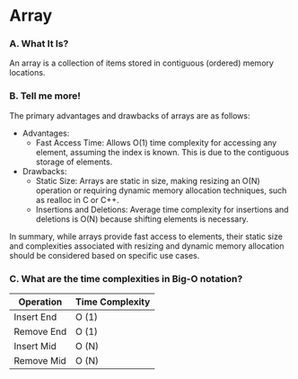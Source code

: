 # Array
### A. What It Is?
An array is a collection of items stored in contiguous (ordered) memory locations.

### B. Tell me more!
The primary advantages and drawbacks of arrays are as follows:

- Advantages:
  - Fast Access Time: Allows O(1) time complexity for accessing any element, assuming the index is known. This is due to the contiguous storage of elements.
- Drawbacks:
  - Static Size: Arrays are static in size, making resizing an O(N) operation or requiring dynamic memory allocation techniques, such as realloc in C or C++.
  - Insertions and Deletions: Average time complexity for insertions and deletions is O(N) because shifting elements is necessary.

In summary, while arrays provide fast access to elements, their static size and complexities associated with resizing and dynamic memory allocation should be considered based on specific use cases.

### C. What are the time complexities in Big-O notation? 
| Operation |  Time Complexity |
|-----------|------------------|
| Insert End|        O (1)     |
| Remove End|        O (1)     |
| Insert Mid|        O (N)     |
| Remove Mid|        O (N)     | 